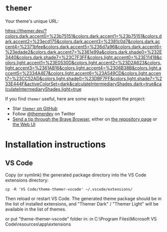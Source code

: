 # `themer`

Your theme's unique URL:

https://themer.dev/?colors.dark.accent0=%23b75151&colors.dark.accent1=%23b75151&colors.dark.accent2=%23ecd175&colors.dark.accent3=%2381c0d7&colors.dark.accent4=%2371bfee&colors.dark.accent5=%236d7a96&colors.dark.accent6=%23edade2&colors.dark.accent7=%2361e99a&colors.dark.shade0=%232E3440&colors.dark.shade7=%23C7F3FF&colors.light.accent0=%23E11418&colors.light.accent1=%23E0530D&colors.light.accent2=%23D2A623&colors.light.accent3=%2361AB16&colors.light.accent4=%2306B38B&colors.light.accent5=%2334A4E7&colors.light.accent6=%23A549CD&colors.light.accent7=%23CC52AD&colors.light.shade0=%23DBF7FF&colors.light.shade7=%233E444F&activeColorSet=dark&calculateIntermediaryShades.dark=true&calculateIntermediaryShades.light=true

If you find `themer` useful, here are some ways to support the project:

* Star [`themer` on GitHub](https://github.com/mjswensen/themer)
* Follow [@themerdev](https://twitter.com/themerdev) on Twitter
* [Send a tip through the Brave Browser](https://brave.com/the537), either on [the repository page](https://github.com/mjswensen/themer) or [the Web UI](https://themer.dev)

# Installation instructions

## VS Code

Copy (or symlink) the generated package directory into the VS Code extensions directory:

    cp -R 'VS Code/theme-themer-vscode' ~/.vscode/extensions/

Then reload or restart VS Code. The generated theme package should be in the list of installed extensions, and "Themer Dark" / "Themer Light" will be available in the list of themes.

or put "theme-themer-vscode" folder in:
in C:\Program Files\Microsoft VS Code\resources\app\extensions